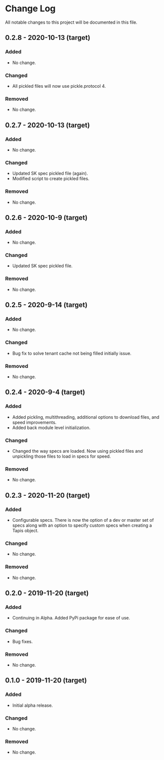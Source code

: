 # Change Log
All notable changes to this project will be documented in this file.

## 0.2.8 - 2020-10-13 (target)
### Added
- No change.

### Changed
- All pickled files will now use pickle.protocol 4.

### Removed
- No change.

## 0.2.7 - 2020-10-13 (target)
### Added
- No change.

### Changed
- Updated SK spec pickled file (again).
- Modified script to create pickled files.

### Removed
- No change.

## 0.2.6 - 2020-10-9 (target)
### Added
- No change.

### Changed
- Updated SK spec pickled file.

### Removed
- No change.

## 0.2.5 - 2020-9-14 (target)
### Added
- No change.

### Changed
- Bug fix to solve tenant cache not being filled initially issue.

### Removed
- No change.

## 0.2.4 - 2020-9-4 (target)
### Added
- Added pickling, multithreading, additional options to download files, and speed improvements.
- Added back module level initialization.

### Changed
- Changed the way specs are loaded. Now using pickled files and unpickling those files to load in specs for speed.

### Removed
- No change.

## 0.2.3 - 2020-11-20 (target)
### Added
- Configurable specs. There is now the option of a dev or master set of specs along with an option to specify custom specs when creating a Tapis object.

### Changed
- No change.

### Removed
- No change.

## 0.2.0 - 2019-11-20 (target)
### Added
- Continuing in Alpha. Added PyPi package for ease of use.

### Changed
- Bug fixes.

### Removed
- No change.


## 0.1.0 - 2019-11-20 (target)
### Added
- Initial alpha release.

### Changed
- No change.

### Removed
- No change.
